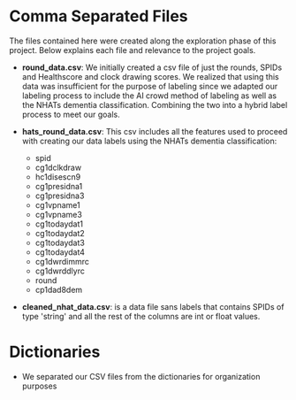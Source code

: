 # Comma Separated Files
The files contained here were created along the exploration phase of this project. Below explains each file and relevance to the project goals.
  - <b>round_data.csv</b>: We initially created a csv file of just the rounds, SPIDs and Healthscore and clock drawing scores. We realized that using this data was insufficient for the purpose of labeling since we adapted our labeling process to include the AI crowd method of labeling as well as the NHATs dementia classification. Combining the two into a hybrid label process to meet our goals. 
  - <b>hats_round_data.csv</b>: This csv includes all the features used to proceed with creating our data labels using the NHATs dementia classification:
    - spid
    - cg1dclkdraw
    - hc1disescn9 
    - cg1presidna1 
    - cg1presidna3 
    - cg1vpname1 
    - cg1vpname3 
    - cg1todaydat1 
    - cg1todaydat2 
    - cg1todaydat3 
    - cg1todaydat4 
    - cg1dwrdimmrc 
    - cg1dwrddlyrc 
    - round 
    - cp1dad8dem

  - <b>cleaned_nhat_data.csv</b>: is a data file sans labels that contains SPIDs of type 'string' and all the rest of the columns are int or float values. 

# Dictionaries
  - We separated our CSV files from the dictionaries for organization purposes
